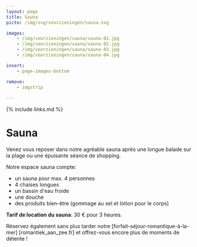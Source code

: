 ```yaml
---
layout: page
title: Sauna
picto: /img/svg/voorzieningen/sauna.svg

images:
    - /img/voorzieningen/sauna/sauna-01.jpg
    - /img/voorzieningen/sauna/sauna-02.jpg
    - /img/voorzieningen/sauna/sauna-03.jpg
    - /img/voorzieningen/sauna/sauna-04.jpg

insert:
    - page-images-bottom

remove:
    - imgstrip
    
---
```


{% include links.md %}

# Sauna  

Venez vous reposer dans notre agréable sauna après une longue balade sur la plage ou une épuisante séance de shopping. 

Notre espace sauna compte:

- un sauna pour max. 4 personnes
- 4 chaises longues
- un bassin d'eau froide
- une douche
- des produits bien-être (gommage au sel et lotion pour le corps)

**Tarif de location du sauna**: 30 € pour 3 heures.


Réservez également sans plus tarder notre [forfait-séjour-romantique-à-la-mer] [romantiek_aan_zee.fr] et offrez-vous encore plus de moments de détente !
